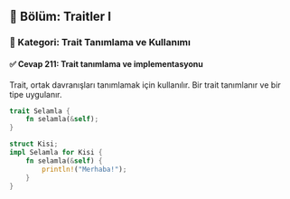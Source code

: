## 📘 Bölüm: Traitler I  
### 🔹 Kategori: Trait Tanımlama ve Kullanımı  
#### ✅ Cevap 211: Trait tanımlama ve implementasyonu

Trait, ortak davranışları tanımlamak için kullanılır. Bir trait tanımlanır ve bir tipe uygulanır.

```rust
trait Selamla {
    fn selamla(&self);
}

struct Kisi;
impl Selamla for Kisi {
    fn selamla(&self) {
        println!("Merhaba!");
    }
}
```
